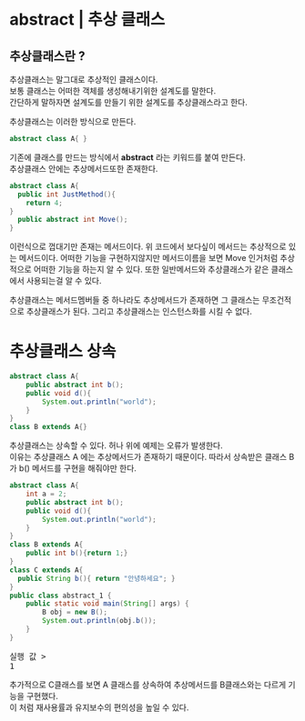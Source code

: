 # abstract | 추상 클래스

 ## 추상클래스란 ?

 추상클래스는 말그대로 추상적인 클래스이다.  
 보통 클래스는 어떠한 객체를 생성해내기위한 설계도를 말한다.  
 간단하게 말하자면 설계도를 만들기 위한 설계도를 추상클래스라고 한다.  


추상클래스는 이러한 방식으로 만든다.  

```java
abstract class A{ }
```
기존에 클래스를 만드는 방식에서 <b>abstract</b> 라는 키워드를 붙여 만든다.  
추상클래스 안에는 추상메서드또한 존재한다.  
```java
abstract class A{
  public int JustMethod(){
    return 4;
}
  public abstract int Move();
}
```
이런식으로 껍대기만 존재는 메서드이다. 위 코드에서 보다싶이 메서드는 추상적으로 있는 메서드이다.
어떠한 기능을 구현하지않지만 메서드이름을 보면 Move 인거처럼 추상적으로 어떠한 기능을 하는지 알 수 있다.
또한 일반메서드와 추상클래스가 같은 클래스에서 사용되는걸 알 수 있다.  


추상클래스는 메서드멤버들 중 하나라도 추상메서드가 존재하면 그 클래스는 무조건적으로 추상클래스가 된다.
그리고 추상클래스는 인스턴스화를 시킬 수 없다.

# 추상클래스 상속
```java
abstract class A{
    public abstract int b();
    public void d(){
        System.out.println("world");
    }
}
class B extends A{}
```
추상클래스는 상속할 수 있다. 허나 위에 예제는 오류가 발생한다.  
이유는 추상클래스 A 에는 추상메서드가 존재하기 때문이다. 따라서 상속받은 클래스 B가 b() 메서드를 구현을 해줘야만 한다.
```java
abstract class A{
	int a = 2;
    public abstract int b();
    public void d(){
        System.out.println("world");
    }
}
class B extends A{
    public int b(){return 1;}
}
class C extends A{
  public String b(){ return "안녕하세요"; }
}
public class abstract_1 {
    public static void main(String[] args) {
        B obj = new B();
        System.out.println(obj.b());
    }
}
```
<pre>실행 값 >
1</pre>

추가적으로 C클래스를 보면 A 클래스를 상속하여 추상메서드를 B클래스와는 다르게 기능을 구현했다.  
이 처럼 재사용률과 유지보수의 편의성을 높일 수 있다.  
